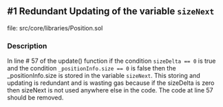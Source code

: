 
## #1 Redundant Updating of the variable `sizeNext`
file: src/core/libraries/Position.sol

### Description 
In line # 57 of the update() function if the condition `sizeDelta == 0` is true and the  condition `_positionInfo.size == 0` is false then the _positionInfo.size is stored in the variable `sizeNext`. This storing and updating is redundant and is wasting gas because if the sizeDelta is zero then sizeNext is not used anywhere else in the code. The code at line 57 should be removed.






